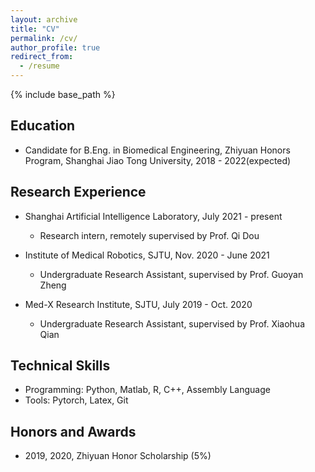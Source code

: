 ```yaml
---
layout: archive
title: "CV"
permalink: /cv/
author_profile: true
redirect_from:
  - /resume
---
```


{% include base_path %}

## Education
* Candidate for B.Eng. in Biomedical Engineering, Zhiyuan Honors Program, Shanghai Jiao Tong University, 2018 - 2022(expected)

## Research Experience
* Shanghai Artificial Intelligence Laboratory, July 2021 - present
  * Research intern, remotely supervised by Prof. Qi Dou

* Institute of Medical Robotics, SJTU, Nov. 2020 - June 2021
  * Undergraduate Research Assistant, supervised by Prof. Guoyan Zheng

* Med-X Research Institute, SJTU, July 2019 - Oct. 2020
  * Undergraduate Research Assistant, supervised by Prof. Xiaohua Qian


## Technical Skills
* Programming: Python, Matlab, R, C++, Assembly Language
* Tools: Pytorch, Latex, Git
  
## Honors and Awards
* 2019, 2020, Zhiyuan Honor Scholarship (5%)
